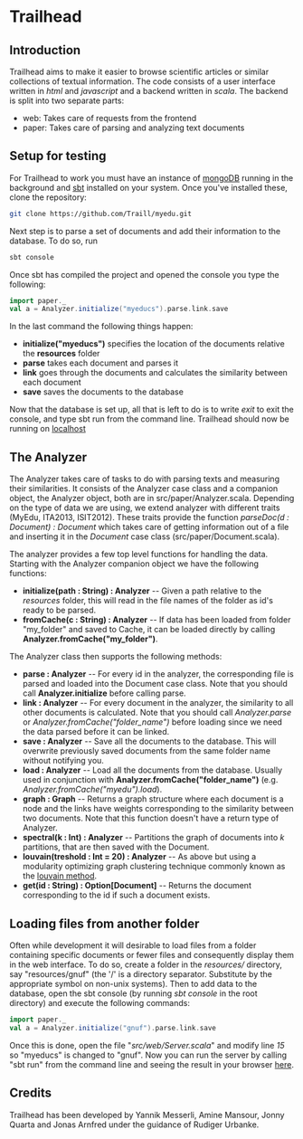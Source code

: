 Trailhead
=========

Introduction
------------

Trailhead aims to make it easier to browse scientific articles or similar 
collections of textual information. The code consists of a user interface 
written in *html* and *javascript* and a backend written in *scala*. The 
backend is split into two separate parts:

-  web: Takes care of requests from the frontend
-  paper: Takes care of parsing and analyzing text documents

Setup for testing
-----------------

For Trailhead to work you must have an instance of 
[mongoDB](http://mongodb.org) running in the background and 
[sbt](http://scala-sbt.org) installed on your system. Once you've installed 
these, clone the repository:
```sh
git clone https://github.com/Traill/myedu.git
```
Next step is to parse a set of documents and add their information to the 
database. To do so, run
```sh
sbt console
```
Once sbt has compiled the project and opened the console you type the 
following:
```scala
import paper._
val a = Analyzer.initialize("myeducs").parse.link.save
```
In the last command the following things happen:
-  **initialize("myeducs")** specifies the location of the documents relative the 
   **resources** folder
-  **parse** takes each document and parses it
-  **link** goes through the documents and calculates the similarity between each 
   document
-  **save** saves the documents to the database

Now that the database is set up, all that is left to do is to write *exit* to 
exit the console, and type sbt run from the command line. Trailhead should now 
be running on [localhost](http://localhost:8080)

The Analyzer
------------
The Analyzer takes care of tasks to do with parsing texts and measuring their 
similarities. It consists of the Analyzer case class and a companion object, 
the Analyzer object, both are in src/paper/Analyzer.scala.  Depending on the 
type of data we are using, we extend analyzer with different traits (MyEdu, 
ITA2013, ISIT2012). These traits provide the function *parseDoc(d : Document) : 
Document* which takes care of getting information out of a file and inserting 
it in the *Document* case class (src/paper/Document.scala).

The analyzer provides a few top level functions for handling the data. Starting 
with the Analyzer companion object we have the following functions:

-  **initialize(path : String) : Analyzer** -- Given a path relative to the 
   *resources* folder, this will read in the file names of the folder as id's 
ready to be parsed.
-  **fromCache(c : String) : Analyzer** -- If data has been loaded from folder 
   "my_folder" and saved to Cache, it can be loaded directly by calling 
**Analyzer.fromCache("my_folder")**.

The Analyzer class then supports the following methods:

-  **parse : Analyzer** -- For every id in the analyzer, the corresponding file 
   is parsed and loaded into the Document case class. Note that you should call 
**Analyzer.initialize** before calling parse.
-  **link : Analyzer** -- For every document in the analyzer, the similarity to 
   all other documents is calculated. Note that you should call 
*Analyzer.parse* or *Analyzer.fromCache("folder_name")* before loading since we 
need the data parsed before it can be linked.
-  **save : Analyzer** -- Save all the documents to the database. This will 
   overwrite previously saved documents from the same folder name without 
notifying you.
-  **load : Analyzer** -- Load all the documents from the database. Usually used 
   in conjunction with **Analyzer.fromCache("folder_name")** (e.g.  
*Analyzer.fromCache("myedu").load*).
-  **graph : Graph** -- Returns a graph structure where each document is a node 
   and the links have weights corresponding to the similarity between two 
documents. Note that this function doesn't have a return type of Analyzer.
-  **spectral(k : Int) : Analyzer** -- Partitions the graph of documents into 
   *k* partitions, that are then saved with the Document.
-  **louvain(treshold : Int = 20) : Analyzer** -- As above but using a modularity 
   optimizing graph clustering technique commonly known as the [louvain 
method](http://arxiv.org/pdf/0803.0476).
-  **get(id : String) : Option[Document]** -- Returns the document corresponding 
   to the id if such a document exists.

Loading files from another folder
---------------------------------

Often while development it will desirable to load files from a folder 
containing specific documents or fewer files and consequently display them in 
the web interface. To do so, create a folder in the *resources/* directory, say 
"resources/gnuf" (the '/' is a directory separator. Substitute by the 
appropriate symbol on non-unix systems). Then to add data to the database, open 
the sbt console (by running *sbt console* in the root directory) and execute 
the following commands:
```scala
import paper._
val a = Analyzer.initialize("gnuf").parse.link.save
```
Once this is done, open the file "*src/web/Server.scala*" and modify line *15* 
so "myeducs" is changed to "gnuf". Now you can run the server by calling "sbt 
run" from the command line and seeing the result in your browser
[here](http://localhost:8080).

Credits
-------
Trailhead has been developed by Yannik Messerli, Amine Mansour, Jonny Quarta 
and Jonas Arnfred under the guidance of Rudiger Urbanke. 
